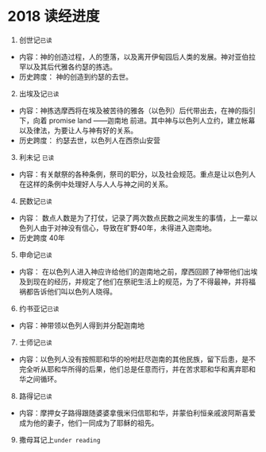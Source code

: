 # 2018 读经进度

1. 创世记`已读`
  * 内容：神的创造过程，人的堕落，以及离开伊甸园后人类的发展。神对亚伯拉罕以及其后代雅各约瑟的拣选。
  * 历史跨度： 神的创造到约瑟的去世。
2. 出埃及记`已读`
  * 内容：神拣选摩西将在埃及被苦待的雅各（以色列）后代带出去，在神的指引下，向着 promise land ——迦南地 前进。其中神与以色列人立约，建立帐幕以及律法，为要让人与神有好的关系。
  * 历史跨度： 约瑟去世，以色列人在西奈山安营
3. 利未记 `已读`
  * 内容：有关献祭的各种条例，祭司的职分，以及社会规范。重点是让以色列人在这样的条例中处理好人与人人与神之间的关系。
4. 民数记`已读`
  * 内容： 数点人数是为了打仗，记录了两次数点民数之间发生的事情，上一辈以色列人由于对神没有信心，导致在旷野40年，未得进入迦南地。
  * 历史跨度 40年
5. 申命记`已读`
  * 内容： 在以色列人进入神应许给他们的迦南地之前，摩西回顾了神带他们出埃及到现在的经历，并规定了他们在祭祀生活上的规范，为了不得最神，并将福祸都告诉他们叫以色列人晓得。
6. 约书亚记`已读`
  * 内容：神带领以色列人得到并分配迦南地
7. 士师记`已读`
  * 内容：以色列人没有按照耶和华的吩咐赶尽迦南的其他民族，留下后患，是不完全听从耶和华所得的后果，他们总是任意而行，并在苦求耶和华和离弃耶和华之间循环。
8. 路得记`已读`
  * 内容：摩押女子路得跟随婆婆拿俄米归信耶和华，并蒙伯利恒亲戚波阿斯喜爱成为他的妻子，他们一同成为了耶稣的祖先。
9. 撒母耳记上`under reading`
